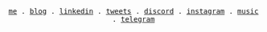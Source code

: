 <p align="center">
  <samp>
    <a href="https://github.com/MansurIsakov">me</a> .
    <a href="https://t.me/wrongmansur">blog</a> .
    <a href="https://linkedin.com/in/mansur-isakov/">linkedin</a> .
    <a href="https://twitter.com/mansisakov">tweets</a> .
    <a href="https://discordapp.com/users/Mansur#7124">discord</a> .
    <a href="https://instagram.com/mansisakov">instagram</a> .
    <a href="https://t.me/mansurweathers">music</a> .
    <a href="https://t.me/MansurIsakov">telegram</a>
  </samp>
</p>
